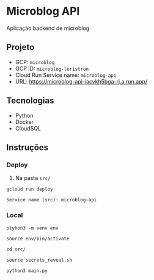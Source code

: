 # Microblog API

Aplicação backend de microblog 

## Projeto
- GCP: `microblog`
- GCP ID: `microblog-loristron`
- Cloud Run Service name: `microblog-api`
- URL: https://microblog-api-iacvkh5bga-rj.a.run.app/

## Tecnologias
- Python
- Docker
- CloudSQL

## Instruções

### Deploy

1. Na pasta `src/`
```
gcloud run deploy

```
```
Service name (src): microblog-api
```
### Local

```
ptyhon3 -m venv env
```

```
source env/bin/activate 
```

```
cd src/
```
```
source secrets_reveal.sh
```

```
python3 main.py
```

